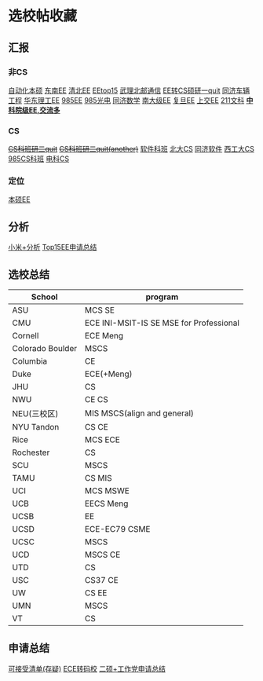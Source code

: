 # 选校帖收藏

## 汇报
### 非CS
[自动化本硕](https://www.1point3acres.com/bbs/thread-611224-1-1.html)
[东南EE](https://www.1point3acres.com/bbs/thread-605145-1-1.html)
[清北EE](https://www.1point3acres.com/bbs/thread-492062-1-1.html)
[EEtop15](https://www.1point3acres.com/bbs/thread-585211-1-1.html)
[武理北邮通信](https://www.1point3acres.com/bbs/thread-615288-1-1.html)
[EE转CS硕研一quit](https://www.1point3acres.com/bbs/thread-519021-1-1.html)
[同济车辆工程](https://www.1point3acres.com/bbs/home.php?mod=space&uid=479362&do=thread&type=thread&view=me&from=space)
[华东理工EE](https://www.1point3acres.com/bbs/forum.php?mod=viewthread&tid=573614&page=1#pid8979536)
[985EE](https://www.1point3acres.com/bbs/thread-352564-1-1.html)
[985光电](https://www.1point3acres.com/bbs/thread-608971-1-1.html)
[同济数学](https://www.1point3acres.com/bbs/home.php?mod=space&uid=267239&do=thread&type=thread&view=me&from=space)
[南大级EE](https://www.1point3acres.com/bbs/thread-367994-1-1.html)
[复旦EE](https://www.1point3acres.com/bbs/thread-456448-1-1.html)
[上交EE](https://www.1point3acres.com/bbs/thread-499961-1-1.html)
[211文科](https://www.1point3acres.com/bbs/thread-716232-1-1.html)
**[中科院级EE,交流多](https://www.1point3acres.com/bbs/thread-498766-1-1.html)**
### CS
~~[CS科班研二quit](https://www.1point3acres.com/bbs/thread-531509-1-1.html)~~
~~[CS科班研二quit(another)](https://www.1point3acres.com/bbs/home.php?mod=space&uid=371295&do=thread&type=thread&view=me&from=space)~~
[软件科班](https://www.1point3acres.com/bbs/thread-452365-1-1.html)
[北大CS](https://www.1point3acres.com/bbs/home.php?mod=space&uid=416514&do=thread&type=thread&view=me&from=space)
[同济软件](https://www.1point3acres.com/bbs/thread-188372-1-1.html)
[西工大CS](https://www.1point3acres.com/bbs/thread-538584-1-1.html)
[985CS科班](https://www.1point3acres.com/bbs/thread-369430-1-1.html)
[电科CS](https://www.1point3acres.com/bbs/forum.php?mod=viewthread&tid=552807)
### 定位
[本硕EE](https://www.1point3acres.com/bbs/thread-445880-1-1.html)
## 分析
[小米+分析](https://www.1point3acres.com/bbs/forum.php?mod=viewthread&tid=500718&page=1#pid6119501)
[Top15EE申请总结](https://www.1point3acres.com/bbs/thread-425524-1-1.html)
## 选校总结
|School  |program  |
|--|--|
|ASU | MCS SE|
|CMU | ECE INI-MSIT-IS SE 	MSE for Professional|
|Cornell|ECE Meng|
|Colorado Boulder|MSCS|
|Columbia|CE|
|Duke  | ECE(+Meng) |
|JHU  | CS |
|NWU  | CE CS|
|NEU(三校区)  | MIS MSCS(align and general)|
|NYU Tandon|CS CE|
 |Rice  | MCS ECE|
 |Rochester|CS|
 |SCU|MSCS|
|TAMU  | CS MIS|
|UCI  |MCS MSWE  |
|UCB  |EECS Meng  |
|UCSB|EE|
|UCSD|ECE-EC79 CSME|
|UCSC|MSCS|
|UCD  |MSCS CE|
|UTD  | CS |
|USC  | CS37 CE|
|UW|CS EE|
|UMN  | MSCS|
|VT  | CS|





## 申请总结
[可接受清单(存疑)](https://www.1point3acres.com/bbs/thread-395931-1-1.html)
[ECE转码校](https://www.1point3acres.com/bbs/thread-582240-1-1.html)
[二硕+工作党申请总结](https://www.1point3acres.com/bbs/thread-610671-1-1.html)